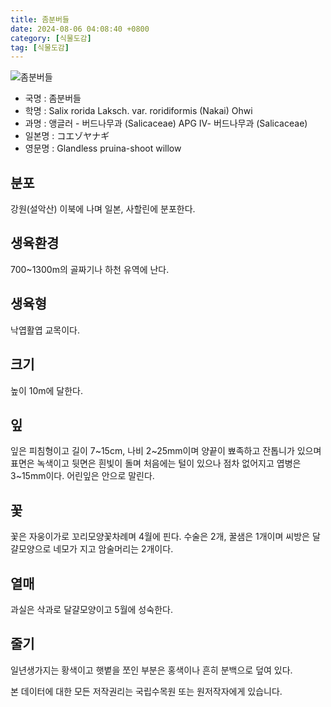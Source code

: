 ```yaml
---
title: 좀분버들
date: 2024-08-06 04:08:40 +0800
category: [식물도감]
tag: [식물도감]
---
```




![좀분버들](/fileUpload/plants/basic/Salicaceae/Salix/16887/3_th2.JPG)
- 국명 : 좀분버들
- 학명 : Salix rorida Laksch. var. roridiformis (Nakai) Ohwi
- 과명 : 앵글러 - 버드나무과 (Salicaceae) APG Ⅳ- 버드나무과 (Salicaceae)
- 일본명 : コエゾヤナギ
- 영문명 : Glandless pruina-shoot willow


## 분포
강원(설악산) 이북에 나며 일본, 사할린에 분포한다.
## 생육환경
700~1300m의 골짜기나 하천 유역에 난다.
## 생육형
낙엽활엽 교목이다.
## 크기
높이 10m에 달한다.
## 잎
잎은 피침형이고 길이 7~15cm, 나비 2~25mm이며 양끝이 뾰족하고 잔톱니가 있으며 표면은 녹색이고 뒷면은 흰빛이 돌며 처음에는 털이 있으나 점차 없어지고 엽병은 3~15mm이다. 어린잎은 안으로 말린다.
## 꽃
꽃은 자웅이가로 꼬리모양꽃차례며 4월에 핀다. 수술은 2개, 꿀샘은 1개이며 씨방은 달걀모양으로 네모가 지고 암술머리는 2개이다.
## 열매
과실은 삭과로 달걀모양이고 5월에 성숙한다.
## 줄기
일년생가지는 황색이고 햇볕을 쪼인 부분은 홍색이나 흔히 분백으로 덮여 있다.






본 데이터에 대한 모든 저작권리는 국립수목원 또는 원저작자에게 있습니다.
